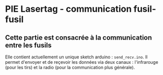 # PIE Lasertag - communication fusil-fusil

## Cette partie est consacrée à la communication entre les fusils
Elle contient actuellement un unique sketch arduino : `send_recv.ino`.
Il permet d'envoyer et de reçevoir les données via deux canaux : l'infrarouge (pour les tirs) et la radio (pour la communication plus générale).

